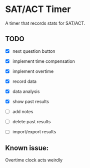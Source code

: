 # SAT/ACT Timer
A timer that records stats for SAT/ACT.

## TODO
- [x] next question button
- [x] implement time compensation
- [x] implement overtime
- [x] record data
- [x] data analysis
- [x] show past results
- [ ] add notes
- [ ] delete past results
- [ ] import/export results


## Known issue:
Overtime clock acts weirdly
